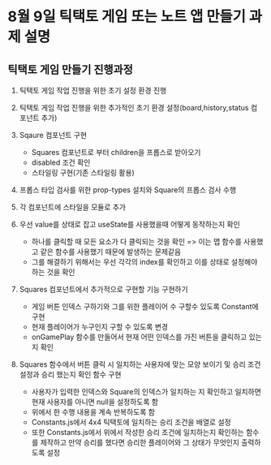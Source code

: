 # 8월 9일 틱택토 게임 또는 노트 앱 만들기 과제 설명

## 틱택토 게임 만들기 진행과정

1. 틱택토 게임 작업 진행을 위한 초기 설정 환경 진행
2. 틱택토 게임 작업 진행을 위한 추가적인 초기 환경 설정(board,history,status 컴포넌트 추가)
3. Sqaure 컴포넌트 구현

   - Squares 컴포넌트로 부터 children을 프롭스로 받아오기
   - disabled 조건 확인
   - 스타일링 구현(기존 스타일링 활용)

4. 프롭스 타입 검사를 위한 prop-types 설치와 Square의 프롭스 검사 수행
5. 각 컴포넌트에 스타일을 모듈로 추가
6. 우선 value를 상태로 잡고 useState를 사용했을때 어떻게 동작하는지 확인

   - 하나를 클릭할 때 모든 요소가 다 클릭되는 것을 확인 => 이는 맵 함수를 사용했고 같은 함수를 사용했기 때문에 발생하는 문제같음
   - 그를 해결하기 위해서는 우선 각각의 index를 확인하고 이를 상태로 설정해야 하는 것을 확인

7. Squares 컴포넌트에서 추가적으로 구현할 기능 구현하기
   - 게임 버튼 인덱스 구하기와 그를 위한 플레이어 수 구할수 있도록 Constant에 구현
   - 현재 플레이어가 누구인지 구할 수 있도록 변경
   - onGamePlay 함수를 만들어서 현재 어떤 인덱스를 가진 버튼을 클릭하고 있는지 확인
8. Squares 함수에서 버튼 클릭 시 일치하는 사용자에 맞는 모양 보이기 및 승리 조건 설정과 승리 했는지 확인 함수 구현
   - 사용자가 입력한 인덱스와 Square의 인덱스가 일치하는 지 확인하고 일치하면 현재 사용자를 아니면 null을 설정하도록 함
   - 위에서 한 수행 내용을 계속 반복하도록 함
   - Constants.js에서 4x4 틱택토에 일치하는 승리 조건을 배열로 설정
   - 또한 Constants.js에서 위에서 작성한 승리 조건에 일치하는지 확인하는 함수를 제작하고 만약 승리를 했다면 승리한 플레이어와 그 상태가 무엇인지 출력하도록 설정
